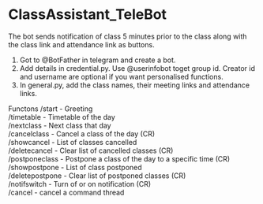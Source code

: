 # ClassAssistant_TeleBot
The bot sends notification of class 5 minutes prior to the class along with the class link and attendance link as buttons.
1. Got to @BotFather in telegram and create a bot.
2. Add details in credential.py. Use @userinfobot toget group id. Creator id and username are optional if you want personalised functions.
3. In general.py, add the class names, their meeting links and attendance links.

Functons
/start - Greeting <br />
/timetable - Timetable of the day <br />
/nextclass - Next class that day <br />
/cancelclass - Cancel a class of the day (CR) <br />
/showcancel - List of classes cancelled <br />
/deletecancel - Clear list of cancelled classes (CR) <br />
/postponeclass - Postpone a class of the day to a specific time (CR) <br />
/showpostpone - List of class postponed <br />
/deletepostpone - Clear list of postponed classes (CR) <br />
/notifswitch - Turn of or on notification (CR)<br />
/cancel - cancel a command thread<br />
